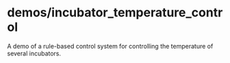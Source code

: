 # demos/incubator_temperature_control
A demo of a rule-based control system for controlling the temperature of several incubators.

